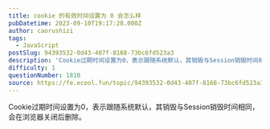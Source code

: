 ```yaml
---
title: cookie 的有效时间设置为 0 会怎么样
pubDatetime: 2023-09-10T19:17:28.000Z
author: caorushizi
tags:
  - JavaScript
postSlug: 94393532-0d43-407f-8168-73bc6fd523a3
description: 'Cookie过期时间设置为0，表示跟随系统默认，其销毁与Session销毁时间相同，会在浏览器关闭后删除。 '
difficulty: 1
questionNumber: 1810
source: https://fe.ecool.fun/topic/94393532-0d43-407f-8168-73bc6fd523a3
---
```


Cookie过期时间设置为0，表示跟随系统默认，其销毁与Session销毁时间相同，会在浏览器关闭后删除。
